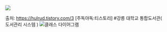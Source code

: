 <img src="https://capsule-render.vercel.app/api?type=waving&color=BDBDC8&height=150&section=header" />

출처: https://hulrud.tistory.com/3 [주독야독:티스토리]
#강릉 대학교 통합도서관( 도서관리 시스템 )
![클래스 다이어그램](https://github.com/user-attachments/assets/9287ef19-7222-48a4-83f3-4d8fde6d6a7a)
